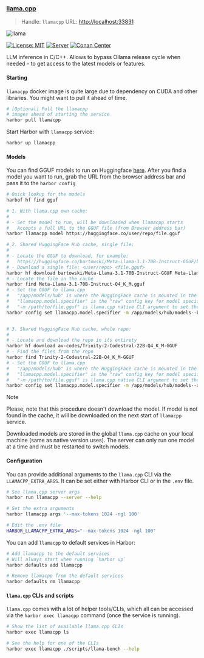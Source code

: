 ### [llama.cpp](https://github.com/ggerganov/llama.cpp)

> Handle: `llamacpp`
> URL: [http://localhost:33831](http://localhost:33831)

![llama](https://user-images.githubusercontent.com/1991296/230134379-7181e485-c521-4d23-a0d6-f7b3b61ba524.png)

[![License: MIT](https://img.shields.io/badge/license-MIT-blue.svg)](https://opensource.org/licenses/MIT)
[![Server](https://github.com/ggerganov/llama.cpp/actions/workflows/server.yml/badge.svg)](https://github.com/ggerganov/llama.cpp/actions/workflows/server.yml)
[![Conan Center](https://shields.io/conan/v/llama-cpp)](https://conan.io/center/llama-cpp)

LLM inference in C/C++. Allows to bypass Ollama release cycle when needed - to get access to the latest models or features.

#### Starting

`llamacpp` docker image is quite large due to dependency on CUDA and other libraries. You might want to pull it ahead of time.

```bash
# [Optional] Pull the llamacpp
# images ahead of starting the service
harbor pull llamacpp
```

Start Harbor with `llamacpp` service:

```bash
harbor up llamacpp
```

#### Models

You can find GGUF models to run on Huggingface [here](https://huggingface.co/models?sort=trending&search=gguf). After you find a model you want to run, grab the URL from the browser address bar and pass it to the `harbor config`

```bash
# Quick lookup for the models
harbof hf find gguf

# 1. With llama.cpp own cache:
#
# - Set the model to run, will be downloaded when llamacpp starts
#   Accepts a full URL to the GGUF file (from Browser address bar)
harbor llamacpp model https://huggingface.co/user/repo/file.gguf

# 2. Shared HuggingFace Hub cache, single file:
#
# - Locate the GGUF to download, for example:
#   https://huggingface.co/bartowski/Meta-Llama-3.1-70B-Instruct-GGUF/blob/main/Meta-Llama-3.1-70B-Instruct-Q4_K_M.gguf
# - Download a single file: <user/repo> <file.gguf>
harbor hf download bartowski/Meta-Llama-3.1-70B-Instruct-GGUF Meta-Llama-3.1-70B-Instruct-Q4_K_M.gguf
# - Locate the file in the cache
harbor find Meta-Llama-3.1-70B-Instruct-Q4_K_M.gguf
# - Set the GGUF to llama.cpp
#   "/app/models/hub" is where the HuggingFace cache is mounted in the container
#   "llamacpp.model.specifier" is the "raw" config key for model specifier
#   "-m /path/to/file.gguf" is llama.cpp native CLI argument to set the model to run
harbor config set llamacpp.model.specifier -m /app/models/hub/models--bartowski--Meta-Llama-3.1-70B-Instruct-GGUF/snapshots/83fb6e83d0a8aada42d499259bc929d922e9a558/Meta-Llama-3.1-70B-Instruct-Q4_K_M.gguf


# 3. Shared HuggingFace Hub cache, whole repo:
#
# - Locate and download the repo in its entirety
harbor hf download av-codes/Trinity-2-Codestral-22B-Q4_K_M-GGUF
# - Find the files from the repo
harbor find Trinity-2-Codestral-22B-Q4_K_M-GGUF
# - Set the GGUF to llama.cpp
#   "/app/models/hub" is where the HuggingFace cache is mounted in the container
#   "llamacpp.model.specifier" is the "raw" config key for model specifier
#   "-m /path/to/file.gguf" is llama.cpp native CLI argument to set the model to run
harbor config set llamacpp.model.specifier -m /app/models/hub/models--av-codes--Trinity-2-Codestral-22B-Q4_K_M-GGUF/snapshots/c0a1f7283809423d193025e92eec6f287425ed59/trinity-2-codestral-22b-q4_k_m.gguf
```

> [!NOTE]
> Please, note that this procedure doesn't download the model. If model is not found in the cache, it will be downloaded on the next start of `llamacpp` service.

Downloaded models are stored in the global `llama.cpp` cache on your local machine (same as native version uses). The server can only run one model at a time and must be restarted to switch models.

#### Configuration

You can provide additional arguments to the `llama.cpp` CLI via the `LLAMACPP_EXTRA_ARGS`. It can be set either with Harbor CLI or in the `.env` file.

```bash
# See llama.cpp server args
harbor run llamacpp --server --help

# Set the extra arguments
harbor llamacpp args '--max-tokens 1024 -ngl 100'

# Edit the .env file
HARBOR_LLAMACPP_EXTRA_ARGS="--max-tokens 1024 -ngl 100"
```

You can add `llamacpp` to default services in Harbor:

```bash
# Add llamacpp to the default services
# Will always start when running `harbor up`
harbor defaults add llamacpp

# Remove llamacpp from the default services
harbor defaults rm llamacpp
```

#### `llama.cpp` CLIs and scripts

`llama.cpp` comes with a lot of helper tools/CLIs, which all can be accessed via the `harbor exec llamacpp` command (once the service is running).

```bash
# Show the list of available llama.cpp CLIs
harbor exec llamacpp ls

# See the help for one of the CLIs
harbor exec llamacpp ./scripts/llama-bench --help
```
